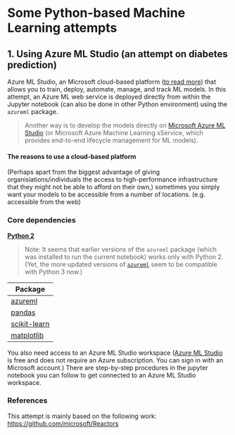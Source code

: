 # Some Python-based Machine Learning attempts

## 1. Using Azure ML Studio (an attempt on diabetes prediction)
Azure ML Studio, an Microsoft cloud-based platform ([to read more](https://docs.microsoft.com/en-us/azure/machine-learning/overview-what-is-azure-ml)) that allows you to train, deploy, automate, manage, and track ML models. 
In this attempt, an Azure ML web service is deployed directly from within the Jupyter notebook (can also be done in other Python environment) using the `azureml` package.

> Another way is to develop the models directly on [Microsoft Azure ML Studio](https://studio.azureml.net) (or Microsoft Azure Machine Learning sService, which provides end-to-end lifecycle management for ML models).


#### The reasons to use a cloud-based platform
(Perhaps apart from the biggest advantage of giving organisiations/individuals the access to high-performance infrastructure that they might not be able to afford on their own,) sometimes you simply want your models to be accessible from a number of locations. (e.g. accessible from the web)


### Core dependencies
**[Python 2](https://www.python.org/download/releases/2.7/)** 
> Note: It seems that earlier versions of the `azureml` package (which was installed to run the current notebook) works only with Python 2. (Yet, the more updated versions of [`azureml`](https://github.com/Azure-Samples/Azure-MachineLearning-ClientLibrary-Python) seem to be compatible with Python 3 now.) 

| Package                                              |
|------------------------------------------------------|
| [azureml](https://github.com/Azure-Samples/Azure-MachineLearning-ClientLibrary-Python) |
| [pandas](https://pandas.pydata.org/)                 |
| [scikit-learn](https://scikit-learn.org/stable/)     |
| [matplotlib](http://matplotlib.org/)                 |

You also need access to an Azure ML Studio workspace ([Azure ML Studio](https://studio.azureml.net) is free and does not require an Azure subscription. You can sign in with an Microsoft account.) There are step-by-step procedures in the jupyter notebook you can follow to get connected to an Azure ML Studio workspace.



### References
This attempt is mainly based on the following work:
https://github.com/microsoft/Reactors

